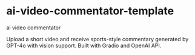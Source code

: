 # ai-video-commentator-template
ai video commentator

Upload a short video and receive sports-style commentary generated by GPT-4o with vision support. Built with Gradio and OpenAI API.
